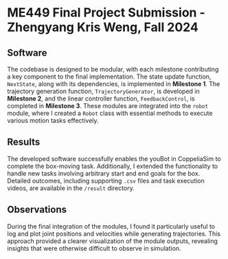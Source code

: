 # ME449 Final Project Submission - Zhengyang Kris Weng, Fall 2024

## Software
The codebase is designed to be modular, with each milestone contributing a key component to the final implementation. The state update function, `NextState`, along with its dependencies, is implemented in **Milestone 1**. The trajectory generation function, `TrajectoryGenerator`, is developed in **Milestone 2**, and the linear controller function, `FeedbackControl`, is completed in **Milestone 3**. These modules are integrated into the `robot` module, where I created a `Robot` class with essential methods to execute various motion tasks effectively.

## Results
The developed software successfully enables the youBot in CoppeliaSim to complete the box-moving task. Additionally, I extended the functionality to handle new tasks involving arbitrary start and end goals for the box. Detailed outcomes, including supporting `.csv` files and task execution videos, are available in the `/result` directory.

## Observations
During the final integration of the modules, I found it particularly useful to log and plot joint positions and velocities while generating trajectories. This approach provided a clearer visualization of the module outputs, revealing insights that were otherwise difficult to observe in simulation.